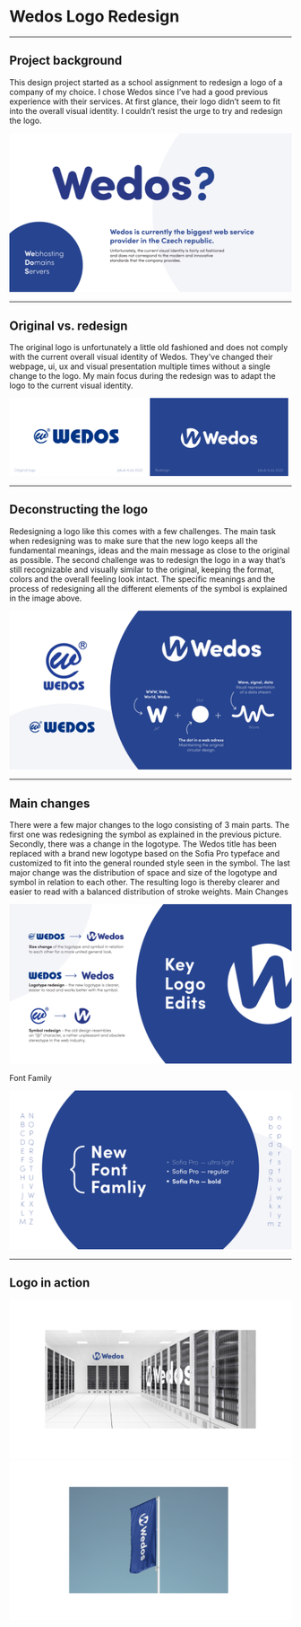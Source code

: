 # Wedos Logo Redesign

---

## **Project background**<br>
This design project started as a school assignment to redesign a logo of a company of my choice. I chose Wedos since I’ve had a good previous experience with their services. At first glance, their logo didn’t seem to fit into the overall visual identity. I couldn’t resist the urge to try and redesign the logo.

![Placeholder](img/00_intro.png)

---

## **Original vs. redesign**<br>
The original logo is unfortunately a little old fashioned and does not comply with the current overall visual identity of Wedos. They've changed their webpage, ui, ux and visual presentation multiple times without a single change to the logo. My main focus during the redesign was to adapt the logo to the current visual identity.

<p float="left">
  <img src="img/01_before.png" alt="drawing" width="49%"/>
  <img src="img/02_after.png" alt="drawing" width="49%"/>
</p>

---

## **Deconstructing the logo**<br>
Redesigning a logo like this comes with a few challenges. The main task when redesigning was to make sure that the new logo keeps all the fundamental meanings, ideas and the main message as close to the original as possible. The second challenge was to redesign the logo in a way that’s still recognizable and visually similar to the original, keeping the format, colors and the overall feeling look intact.
The specific meanings and the process of redesigning all the different elements of the symbol is explained in the image above.


![Placeholder](img/03_detail.png)

---

## **Main changes**<br>
There were a few major changes to the logo consisting of 3 main parts. The first one was redesigning the symbol as explained in the previous picture. Secondly, there was a change in the logotype. The Wedos title has been replaced with a brand new logotype based on the Sofia Pro typeface and customized to fit into the general rounded style seen in the symbol. The last major change was the distribution of space and size of the logotype and symbol in relation to each other. The resulting logo is thereby clearer and easier to read with a balanced distribution of stroke weights.
Main Changes

![Placeholder](img/04_changes.png)

Font Family

![Placeholder](img/05_font.png)

---

## **Logo in action**<br>

![Placeholder](img/05_mockup_1.png)
![Placeholder](img/06_mockup_2.png)
